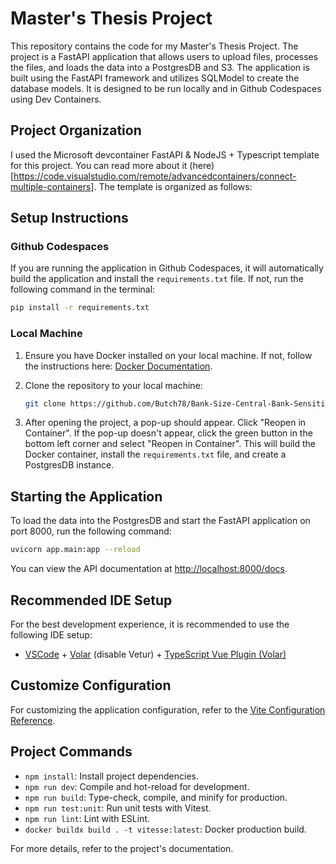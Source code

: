# Master's Thesis Project

This repository contains the code for my Master's Thesis Project. The project is a FastAPI application that allows users to upload files, processes the files, and loads the data into a PostgresDB and S3. The application is built using the FastAPI framework and utilizes SQLModel to create the database models. It is designed to be run locally and in Github Codespaces using Dev Containers.

## Project Organization

I used the Microsoft devcontainer FastAPI & NodeJS + Typescript template for this project. You can read more about it (here)[https://code.visualstudio.com/remote/advancedcontainers/connect-multiple-containers]. The template is organized as follows:

## Setup Instructions

### Github Codespaces

If you are running the application in Github Codespaces, it will automatically build the application and install the `requirements.txt` file. If not, run the following command in the terminal:

```bash
pip install -r requirements.txt
```

### Local Machine

1. Ensure you have Docker installed on your local machine. If not, follow the instructions here: [Docker Documentation](https://docs.docker.com/get-docker/).

2. Clone the repository to your local machine:

   ```bash
   git clone https://github.com/Butch78/Bank-Size-Central-Bank-Sensitivity.git
   ```

3. After opening the project, a pop-up should appear. Click "Reopen in Container". If the pop-up doesn't appear, click the green button in the bottom left corner and select "Reopen in Container". This will build the Docker container, install the `requirements.txt` file, and create a PostgresDB instance.

## Starting the Application

To load the data into the PostgresDB and start the FastAPI application on port 8000, run the following command:

```bash
uvicorn app.main:app --reload
```

You can view the API documentation at [http://localhost:8000/docs](http://localhost:8000/docs).

## Recommended IDE Setup

For the best development experience, it is recommended to use the following IDE setup:

- [VSCode](https://code.visualstudio.com/) + [Volar](https://marketplace.visualstudio.com/items?itemName=Vue.volar) (disable Vetur) + [TypeScript Vue Plugin (Volar)](https://marketplace.visualstudio.com/items?itemName=Vue.vscode-typescript-vue-plugin)

## Customize Configuration

For customizing the application configuration, refer to the [Vite Configuration Reference](https://vitejs.dev/config/).

## Project Commands

- `npm install`: Install project dependencies.
- `npm run dev`: Compile and hot-reload for development.
- `npm run build`: Type-check, compile, and minify for production.
- `npm run test:unit`: Run unit tests with Vitest.
- `npm run lint`: Lint with ESLint.
- `docker buildx build . -t vitesse:latest`: Docker production build.

For more details, refer to the project's documentation.
